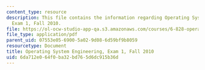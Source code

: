 ```yaml
---
content_type: resource
description: This file contains the information regarding Operating System Engineering,
  Exam 1, Fall 2010.
file: https://ol-ocw-studio-app-qa.s3.amazonaws.com/courses/6-828-operating-system-engineering-fall-2012/6da712e064f0ba32bd765d6dc915b36d_MIT6_828F12_q10_1.pdf
file_type: application/pdf
parent_uid: 07553e05-6900-5a02-9d08-6d59bf9b8059
resourcetype: Document
title: Operating System Engineering, Exam 1, Fall 2010
uid: 6da712e0-64f0-ba32-bd76-5d6dc915b36d
---
```

